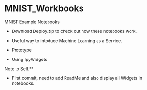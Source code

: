# MNIST_Workbooks
MNIST Example Notebooks

- Download Deploy.zip to check out how these notebooks work. 
- Useful way to intoduce Machine Learning as a Service. 
- Prototype 


- Using IpyWidgets 

Note to Self.** 
- First commit, need to add ReadMe and also display all Widgets in notebooks. 

